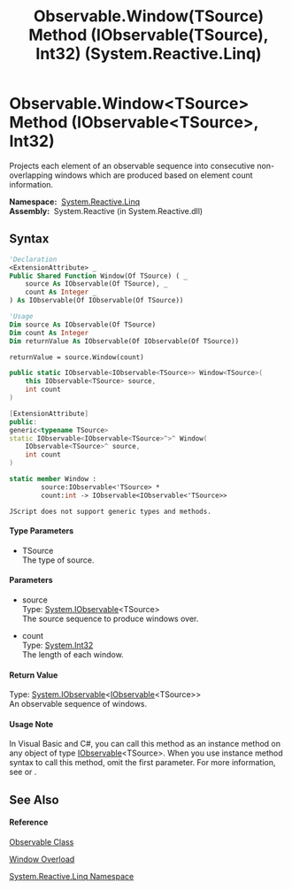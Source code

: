 ﻿---
title: Observable.Window(TSource) Method (IObservable(TSource), Int32) (System.Reactive.Linq)
TOCTitle: Window(TSource) Method (IObservable(TSource), Int32)
ms:assetid: M:System.Reactive.Linq.Observable.Window``1(System.IObservable{``0},System.Int32)
ms:mtpsurl: https://msdn.microsoft.com/en-us/library/Hh211907(v=VS.103)
ms:contentKeyID: 36069608
ms.date: 06/28/2011
mtps_version: v=VS.103
dev_langs:
- vb
- csharp
- c++
- fsharp
- jscript
---

# Observable.Window\<TSource\> Method (IObservable\<TSource\>, Int32)

Projects each element of an observable sequence into consecutive non-overlapping windows which are produced based on element count information.

**Namespace:**  [System.Reactive.Linq](hh211929\(v=vs.103\).md)  
**Assembly:**  System.Reactive (in System.Reactive.dll)

## Syntax

``` vb
'Declaration
<ExtensionAttribute> _
Public Shared Function Window(Of TSource) ( _
    source As IObservable(Of TSource), _
    count As Integer _
) As IObservable(Of IObservable(Of TSource))
```

``` vb
'Usage
Dim source As IObservable(Of TSource)
Dim count As Integer
Dim returnValue As IObservable(Of IObservable(Of TSource))

returnValue = source.Window(count)
```

``` csharp
public static IObservable<IObservable<TSource>> Window<TSource>(
    this IObservable<TSource> source,
    int count
)
```

``` c++
[ExtensionAttribute]
public:
generic<typename TSource>
static IObservable<IObservable<TSource>^>^ Window(
    IObservable<TSource>^ source, 
    int count
)
```

``` fsharp
static member Window : 
        source:IObservable<'TSource> * 
        count:int -> IObservable<IObservable<'TSource>> 
```

``` jscript
JScript does not support generic types and methods.
```

#### Type Parameters

  - TSource  
    The type of source.

#### Parameters

  - source  
    Type: [System.IObservable](https://msdn.microsoft.com/en-us/library/Dd990377)\<TSource\>  
    The source sequence to produce windows over.  

<!-- end list -->

  - count  
    Type: [System.Int32](https://msdn.microsoft.com/en-us/library/td2s409d)  
    The length of each window.  

#### Return Value

Type: [System.IObservable](https://msdn.microsoft.com/en-us/library/Dd990377)\<[IObservable](https://msdn.microsoft.com/en-us/library/Dd990377)\<TSource\>\>  
An observable sequence of windows.  

#### Usage Note

In Visual Basic and C\#, you can call this method as an instance method on any object of type [IObservable](https://msdn.microsoft.com/en-us/library/Dd990377)\<TSource\>. When you use instance method syntax to call this method, omit the first parameter. For more information, see [](https://msdn.microsoft.com/en-us/library/Bb384936) or [](https://msdn.microsoft.com/en-us/library/Bb383977).

## See Also

#### Reference

[Observable Class](hh244252\(v=vs.103\).md)

[Window Overload](hh212117\(v=vs.103\).md)

[System.Reactive.Linq Namespace](hh211929\(v=vs.103\).md)

